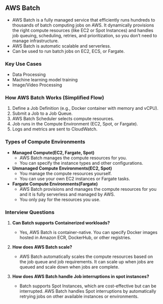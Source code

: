 ## AWS Batch

- AWS Batch is a fully managed service that efficiently runs hundreds to thousands of batch computing jobs on AWS. It dynamically provisions the right compute resources (like EC2 or Spot Instances) and handles job queuing, scheduling, retries, and prioritization, so you don’t need to manage infrastructure.
- AWS Batch is automatic scalable and serverless.
- Can be used to run batch jobs on EC2, ECS, or Fargate.

### Key Use Cases
- Data Processing
- Machine learning model training
- Image/Video Processing

### How AWS Batch Works (Simplified Flow)
1. Define a Job Definition (e.g., Docker container with memory and vCPU).
2. Submit a Job to a Job Queue.
3. AWS Batch Scheduler selects compute resources.
4. Job runs in the Compute Environment (EC2, Spot, or Fargate).
5. Logs and metrics are sent to CloudWatch.

### Types of Compute Environments
- **Managed Compute(EC2, Fargate, Spot)**
  - AWS Batch manages the compute resources for you.
  - You can specify the instance types and other configurations.
- **Unmanaged Compute Environments(EC2, Spot)**
  - You manage the compute resources yourself.
  - You can use your own EC2 instances or Fargate tasks.
- **Fargate Compute Environments(Fargate)**
  - AWS Batch provisions and manages the compute resources for you and it is fully serverless and managed by AWS.
  - You only pay for the resources you use.

### Interview Questions
1. **Can Batch supports Containerized workloads?**
    - Yes, AWS Batch is container-native. You can specify Docker images hosted in Amazon ECR, DockerHub, or other registries.

2. **How does AWS Batch scale?**
    - AWS Batch automatically scales the compute resources based on the job queue and job requirements. It can scale up when jobs are queued and scale down when jobs are complete.

3. **How does AWS Batch handle Job interruptions in spot instances?**
    - Batch supports Spot Instances, which are cost-effective but can be interrupted. AWS Batch handles Spot interruptions by automatically retrying jobs on other available instances or environments.